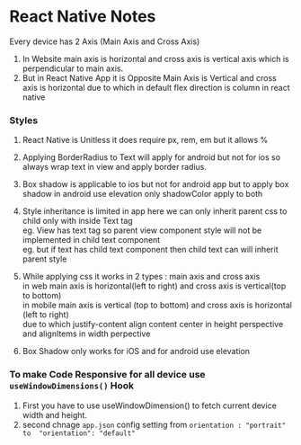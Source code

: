 # React Native Notes

Every device has 2 Axis (Main Axis and Cross Axis)

1. In Website main axis is horizontal and cross axis is vertical axis which is perpendicular to main axis.
2. But in React Native App it is Opposite Main Axis is Vertical and cross axis is horizontal due to which in default flex direction is column in react native

### Styles

1. React Native is Unitless it does require px, rem, em but it allows %

2. Applying BorderRadius to Text will apply for android but not for ios so always wrap text in view and apply border radius.

3. Box shadow is applicable to ios but not for android app but to apply box shadow in android use elevation only shadowColor apply to both

4. Style inheritance is limited in app here we can only inherit parent css to child only with inside Text tag <br>
   eg. View has text tag so parent view component style will not be implemented in child text component <br>
   eg. but if text has child text component then child text can will inherit parent style <br>

5. While applying css it works in 2 types : main axis and cross axis <br>
   in web main axis is horizontal(left to right) and cross axis is vertical(top to bottom) <br>
   in mobile main axis is vertical (top to bottom) and cross axis is horizontal (left to right) <br>
   due to which justify-content align content center in height perspective and alignItems in width perpective <br>

6. Box Shadow only works for iOS and for android use elevation

### To make Code Responsive for all device use `useWindowDimensions()` Hook

1. First you have to use useWindowDimension() to fetch current device width and height.
2. second chnage `app.json` config setting from `orientation : "portrait" to  "orientation": "default"`
